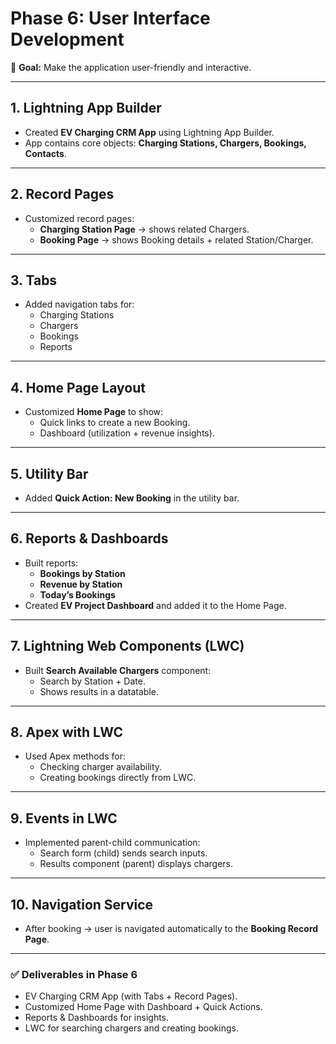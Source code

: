 # Phase 6: User Interface Development

🎯 **Goal:** Make the application user-friendly and interactive.

---

## 1. Lightning App Builder
- Created **EV Charging CRM App** using Lightning App Builder.
- App contains core objects: **Charging Stations, Chargers, Bookings, Contacts**.

---

## 2. Record Pages
- Customized record pages:
  - **Charging Station Page** → shows related Chargers.
  - **Booking Page** → shows Booking details + related Station/Charger.

---

## 3. Tabs
- Added navigation tabs for:
  - Charging Stations
  - Chargers
  - Bookings
  - Reports

---

## 4. Home Page Layout
- Customized **Home Page** to show:
  - Quick links to create a new Booking.
  - Dashboard (utilization + revenue insights).

---

## 5. Utility Bar
- Added **Quick Action: New Booking** in the utility bar.

---

## 6. Reports & Dashboards
- Built reports:
  - **Bookings by Station**
  - **Revenue by Station**
  - **Today’s Bookings**
- Created **EV Project Dashboard** and added it to the Home Page.

---

## 7. Lightning Web Components (LWC)
- Built **Search Available Chargers** component:
  - Search by Station + Date.
  - Shows results in a datatable.

---

## 8. Apex with LWC
- Used Apex methods for:
  - Checking charger availability.
  - Creating bookings directly from LWC.

---

## 9. Events in LWC
- Implemented parent-child communication:
  - Search form (child) sends search inputs.
  - Results component (parent) displays chargers.

---

## 10. Navigation Service
- After booking → user is navigated automatically to the **Booking Record Page**.

---

### ✅ Deliverables in Phase 6
- EV Charging CRM App (with Tabs + Record Pages).
- Customized Home Page with Dashboard + Quick Actions.
- Reports & Dashboards for insights.
- LWC for searching chargers and creating bookings.
